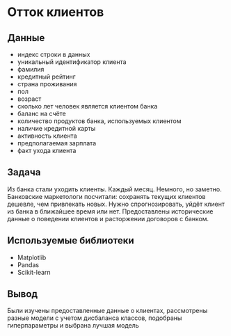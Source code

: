 # Отток клиентов
## Данные
  - индекс строки в данных
  - уникальный идентификатор клиента
  - фамилия
  - кредитный рейтинг
  - страна проживания
  - пол
  - возраст
  - сколько лет человек является клиентом банка
  - баланс на счёте
  - количество продуктов банка, используемых клиентом
   - наличие кредитной карты
   - активность клиента
   - предполагаемая зарплата
   -  факт ухода клиента

## Задача
Из банка стали уходить клиенты. Каждый месяц. Немного, но заметно. Банковские маркетологи посчитали: сохранять текущих клиентов дешевле, чем привлекать новых. Нужно спрогнозировать, уйдёт клиент из банка в ближайшее время или нет. Предоставлены исторические данные о поведении клиентов и расторжении договоров с банком.

## Используемые библиотеки
- Matplotlib
- Pandas
- Scikit-learn

## Вывод
Были изучены предоставленные данные о клиентах, рассмотрены разные модели с учетом дисбаланса классов, подобраны гиперпараметры и выбрана лучшая модель
